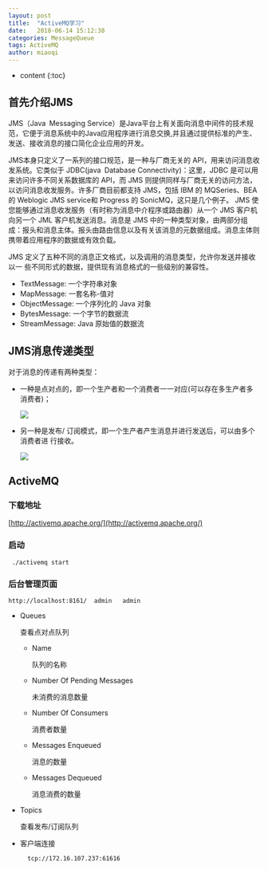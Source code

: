 ```yaml
---
layout: post
title:  "ActiveMQ学习"
date:   2018-06-14 15:12:38
categories: MessageQueue
tags: ActiveMQ
author: miaoqi
---
```


* content
{:toc}

## 首先介绍JMS

JMS（Java Messaging Service）是Java平台上有关面向消息中间件的技术规范，它便于消息系统中的Java应用程序进行消息交换,并且通过提供标准的产生、发送、接收消息的接口简化企业应用的开发。

JMS本身只定义了一系列的接口规范，是一种与厂商无关的 API，用来访问消息收发系统。它类似于 JDBC(java Database Connectivity)：这里，JDBC 是可以用来访问许多不同关系数据库的 API，而 JMS 则提供同样与厂商无关的访问方法，以访问消息收发服务。许多厂商目前都支持 JMS，包括 IBM 的 MQSeries、BEA的 Weblogic JMS service和 Progress 的 SonicMQ，这只是几个例子。 JMS 使您能够通过消息收发服务（有时称为消息中介程序或路由器）从一个 JMS 客户机向另一个 JML 客户机发送消息。消息是 JMS 中的一种类型对象，由两部分组成：报头和消息主体。报头由路由信息以及有关该消息的元数据组成。消息主体则携带着应用程序的数据或有效负载。

JMS 定义了五种不同的消息正文格式，以及调用的消息类型，允许你发送并接收以一
些不同形式的数据，提供现有消息格式的一些级别的兼容性。

* TextMessage: 一个字符串对象
* MapMessage: 一套名称-值对
* ObjectMessage: 一个序列化的 Java 对象
* BytesMessage: 一个字节的数据流
* StreamMessage: Java 原始值的数据流


## JMS消息传递类型

对于消息的传递有两种类型：

* 一种是点对点的，即一个生产者和一个消费者一一对应(可以存在多生产者多消费者)；

    ![](http://www.miaomiaoqi.cn/images/activemq/queue.png)

* 另一种是发布/ 订阅模式，即一个生产者产生消息并进行发送后，可以由多个消费者进
行接收。

    ![](http://www.miaomiaoqi.cn/images/activemq/topic.png)

## ActiveMQ

### 下载地址

[http://activemq.apache.org/](http://activemq.apache.org/)

### 启动

     ./activemq start

### 后台管理页面

    http://localhost:8161/  admin   admin

* Queues

    查看点对点队列

    * Name

        队列的名称

    * Number Of Pending Messages 

        未消费的消息数量

    * Number Of Consumers  

        消费者数量

    * Messages Enqueued 

        消息的数量

    * Messages Dequeued

        消息消费的数量


* Topics

    查看发布/订阅队列

* 客户端连接

        tcp://172.16.107.237:61616




    
    
    
    
    
    
    
    
    
    